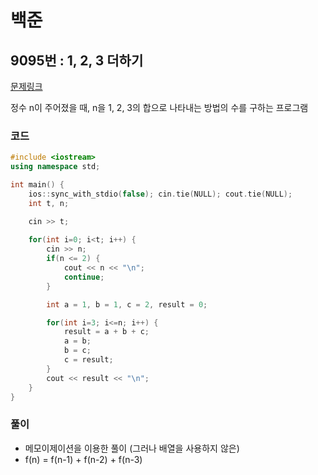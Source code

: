# 백준

## 9095번 : 1, 2, 3 더하기

[문제링크](https://www.acmicpc.net/problem/9095)

정수 n이 주어졌을 때, n을 1, 2, 3의 합으로 나타내는 방법의 수를 구하는 프로그램


### 코드

```c++
#include <iostream>
using namespace std;

int main() {
    ios::sync_with_stdio(false); cin.tie(NULL); cout.tie(NULL);
    int t, n;

    cin >> t;
    
    for(int i=0; i<t; i++) {
        cin >> n;
        if(n <= 2) {
            cout << n << "\n";
            continue;
        }

        int a = 1, b = 1, c = 2, result = 0;

        for(int i=3; i<=n; i++) {
            result = a + b + c;
            a = b;
            b = c;
            c = result;
        }
        cout << result << "\n";
    }
}
```



### 풀이

- 메모이제이션을 이용한 풀이 (그러나 배열을 사용하지 않은)
- f(n) = f(n-1) + f(n-2) + f(n-3)
